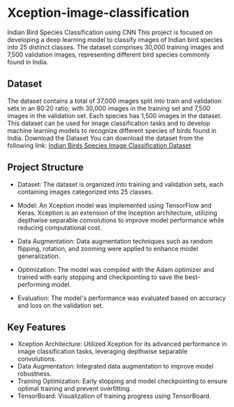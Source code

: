 # Xception-image-classification

Indian Bird Species Classification using CNN
This project is focused on developing a deep learning model to classify images of Indian bird species into 25 distinct classes. The dataset comprises 30,000 training images and 7,500 validation images, representing different bird species commonly found in India.
## Dataset

The dataset contains a total of 37,000 images split into train and validation sets in an 80:20 ratio, with 30,000 images in the training set and 7,500 images in the validation set. Each species has 1,500 images in the dataset. This dataset can be used for image classification tasks and to develop machine learning models to recognize different species of birds found in India.
Download the Dataset
You can download the dataset from the following link:
[Indian Birds Species Image Classification Dataset](https://www.kaggle.com/datasets/ichhadhari/indian-birds)


## Project Structure
* Dataset: The dataset is organized into training and validation sets, each containing images categorized into 25 classes.
* Model: An Xception model was implemented using TensorFlow and Keras. Xception is an extension of the Inception architecture, utilizing depthwise separable convolutions to improve model performance while reducing computational cost.

* Data Augmentation: Data augmentation techniques such as random flipping, rotation, and zooming were applied to enhance model generalization.
* Optimization: The model was compiled with the Adam optimizer and trained with early stopping and checkpointing to save the best-performing model.
* Evaluation: The model's performance was evaluated based on accuracy and loss on the validation set.
## Key Features
* Xception Architecture: Utilized Xception for its advanced performance in image classification tasks, leveraging depthwise separable convolutions.
* Data Augmentation: Integrated data augmentation to improve model robustness.
* Training Optimization: Early stopping and model checkpointing to ensure optimal training and prevent overfitting.
* TensorBoard: Visualization of training progress using TensorBoard.
